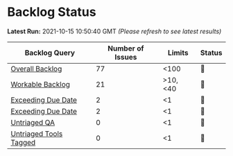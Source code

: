 # Backlog Status

**Latest Run:** 2021-10-15 10:50:40 GMT
*(Please refresh to see latest results)*

Backlog Query | Number of Issues | Limits | Status
--- | --- | --- | ---
| [Overall Backlog](https://progress.opensuse.org/issues?query_id=230) | 77 | <100 | &#x1F49A;
| [Workable Backlog](https://progress.opensuse.org/issues?query_id=478) | 21 | >10, <40 | &#x1F49A;
| [Exceeding Due Date](https://progress.opensuse.org/issues?query_id=514) | 2 | <1 | &#x1F534;
| [Exceeding Due Date](https://progress.opensuse.org/issues?query_id=514) | 2 | <1 | &#x1F49A;
| [Untriaged QA](https://progress.opensuse.org/projects/qa/issues?query_id=576) | 0 | <1 | &#x1F49A;
| [Untriaged Tools Tagged](https://progress.opensuse.org/issues?query_id=481) | 0 | <1 | &#x1F49A;
